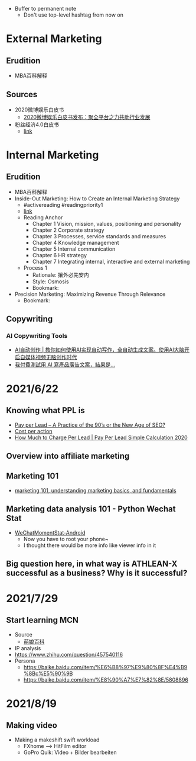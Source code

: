 - Buffer to permanent note
  - Don't use top-level hashtag from now on

# External Marketing
## Erudition
- MBA百科解释
## Sources
- 2020微博娱乐白皮书
  - [2020微博娱乐白皮书发布：聚全平台之力共助行业发展](https://hd.weibo.com/article/view/3882)
- 粉丝经济4.0白皮书
  - [link](https://www.shangyexinzhi.com/article/365975.html)

# Internal Marketing
## Erudition
- MBA百科解释
- Inside-Out Marketing: How to Create an Internal Marketing Strategy
  - #activereading #readingpriority1
  - [link](https://drive.google.com/file/d/1b7ltYILaHugBmeLFAKgx9_GF5E-OQjWG/view?usp=sharing)
  - Reading Anchor
    - Chapter 1 Vision, mission, values, positioning and personality
    - Chapter 2 Corporate strategy
    - Chapter 3 Processes, service standards and measures
    - Chapter 4 Knowledge management
    - Chapter 5 Internal communication
    - Chapter 6 HR strategy
    - Chapter 7 Integrating internal, interactive and external marketing
  - Process 1
    - Rationale: 攘外必先安内
    - Style: Osmosis
    - Bookmark:
- Precision Marketing: Maximizing Revenue Through Relevance
  - Bookmark: 

## Copywriting
### AI Copywriting Tools
- [AI自动创作 | 教你如何使用AI实现自动写作，全自动生成文案。使用AI大脑开启自媒体视频无脑创作时代](https://www.youtube.com/watch?v=m319a65yfEs)
- [我付費測試用 AI 寫產品廣告文案，結果是…](https://www.youtube.com/watch?v=NavHbVBZkBs)
# 2021/6/22
## Knowing what PPL is
- [Pay per Lead – A Practice of the 90’s or the New Age of SEO?](https://cognitiveseo.com/blog/20222/pay-per-lead-seo/)
- [Cost per action](https://en.wikipedia.org/wiki/Cost_per_action)
- [How Much to Charge Per Lead | Pay Per Lead Simple Calculation 2020](https://www.youtube.com/watch?v=DDw4CSqU8wc)
## Overview into affiliate marketing

## Marketing 101
- [marketing 101, understanding marketing basics, and fundamentals](https://www.youtube.com/watch?v=A2t-yhFaUC0)

## Marketing data analysis 101 - Python Wechat Stat
- [WeChatMomentStat-Android](https://github.com/Chion82/WeChatMomentStat-Android)
  - Now you have to root your phone~
  - I thought there would be more info like viewer info in it

## Big question here, in what way is ATHLEAN-X successful as a business? Why is it successful?

# 2021/7/29
## Start learning MCN
- Source
  - [萌娘百科](https://zh.moegirl.org.cn/)
- IP analysis
- https://www.zhihu.com/question/457540116
- Persona
  - https://baike.baidu.com/item/%E6%B8%97%E9%80%8F%E4%B9%8Bc%E5%90%9B
  - https://baike.baidu.com/item/%E8%90%A7%E7%82%8E/5808896

# 2021/8/19
## Making video
- Making a makeshift swift workload
  - FXhome --> HitFilm editor
  - GoPro Quik: Video + Bilder bearbeiten